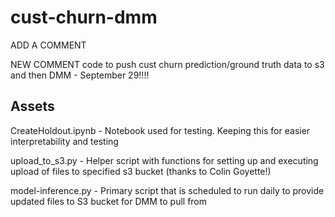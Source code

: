 # cust-churn-dmm

ADD A COMMENT


 NEW COMMENT
code to push cust churn prediction/ground truth data to s3 and then DMM - September 29!!!!

## Assets

CreateHoldout.ipynb - Notebook used for testing. Keeping this for easier interpretability and testing

upload_to_s3.py - Helper script with functions for setting up and executing upload of files to specified s3 bucket (thanks to Colin Goyette!)

model-inference.py - Primary script that is scheduled to run daily to provide updated files to S3 bucket for DMM to pull from



